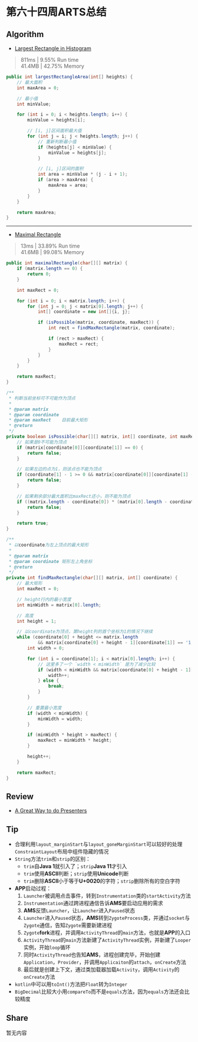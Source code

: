 # 第六十四周ARTS总结
## Algorithm
- [Largest Rectangle in Histogram](https://leetcode.com/problems/largest-rectangle-in-histogram/)
> 811ms | 9.55% Run time  
> 41.4MB | 42.75% Memory
```java
public int largestRectangleArea(int[] heights) {
    // 最大面积
    int maxArea = 0;

    // 最小值
    int minValue;

    for (int i = 0; i < heights.length; i++) {
        minValue = heights[i];

        // [i, j]区间面积最大值
        for (int j = i; j < heights.length; j++) {
            // 重新判断最小值
            if (heights[j] < minValue) {
                minValue = heights[j];
            }

            // [i, j]区间的面积
            int area = minValue * (j - i + 1);
            if (area > maxArea) {
                maxArea = area;
            }
        }
    }

    return maxArea;
}
```

----

- [Maximal Rectangle](https://leetcode.com/problems/maximal-rectangle/)
> 13ms | 33.89% Run time  
> 41.6MB | 99.08% Memory
```java
public int maximalRectangle(char[][] matrix) {
    if (matrix.length == 0) {
        return 0;
    }

    int maxRect = 0;

    for (int i = 0; i < matrix.length; i++) {
        for (int j = 0; j < matrix[0].length; j++) {
            int[] coordinate = new int[]{i, j};

            if (isPossible(matrix, coordinate, maxRect)) {
                int rect = findMaxRectangle(matrix, coordinate);

                if (rect > maxRect) {
                    maxRect = rect;
                }
            }
        }
    }

    return maxRect;
}

/**
 * 判断当前坐标可不可能作为顶点
 *
 * @param matrix
 * @param coordinate
 * @param maxRect    目前最大矩形
 * @return
 */
private boolean isPossible(char[][] matrix, int[] coordinate, int maxRect) {
    // 如果是0不可能为顶点
    if (matrix[coordinate[0]][coordinate[1]] == 0) {
        return false;
    }

    // 如果左边的点为1，则该点也不能为顶点
    if (coordinate[1] - 1 >= 0 && matrix[coordinate[0]][coordinate[1] - 1] == 1) {
        return false;
    }

    // 如果剩余部分最大面积比maxRect还小，则不能为顶点
    if ((matrix.length - coordinate[0]) * (matrix[0].length - coordinate[1]) < maxRect) {
        return false;
    }

    return true;
}

/**
 * 以coordinate为左上顶点的最大矩形
 *
 * @param matrix
 * @param coordinate 矩形左上角坐标
 * @return
 */
private int findMaxRectangle(char[][] matrix, int[] coordinate) {
    // 最大矩形
    int maxRect = 0;

    // height行内的最小宽度
    int minWidth = matrix[0].length;

    // 高度
    int height = 1;

    // 以coordinate为顶点，第height列的首个坐标为1的情况下继续
    while (coordinate[0] + height <= matrix.length
            && matrix[coordinate[0] + height - 1][coordinate[1]] == '1') {
        int width = 0;

        for (int i = coordinate[1]; i < matrix[0].length; i++) {
            // 这里多了一个 `width < minWidth` 是为了减少比较
            if (width < minWidth && matrix[coordinate[0] + height - 1][i] == '1') {
                width++;
            } else {
                break;
            }
        }

        // 重置最小宽度
        if (width < minWidth) {
            minWidth = width;
        }

        if (minWidth * height > maxRect) {
            maxRect = minWidth * height;
        }

        height++;
    }

    return maxRect;
}
```

## Review
- [A Great Way to do Presenters](https://cashapp.github.io/2020-06-09/android-presenters)

## Tip
+ 合理利用`layout_marginStart`与`layout_goneMarginStart`可以较好的处理`ConstraintLayout`布局中组件隐藏的情况
+ `String`方法`trim`和`strip`的区别：
    + `trim`自**Java 1**就引入了；`strip`**Java 11**才引入
    + `trim`使用**ASCII**判断；`strip`使用**Unicode**判断
    + `trim`删除**ASCII**小于等于**U+0020**的字符；`strip`删除所有的空白字符
+ **APP**启动过程：
    1. `Launcher`被调用点击事件，转到`Instrumentation`类的`startActivity`方法
    2. `Instrumentation`通过跨进程通信告诉**AMS**要启动应用的需求
    3. **AMS**反馈`Launcher`，让`Launcher`进入`Paused`状态
    4. `Launcher`进入`Paused`状态，**AMS**转到`ZygoteProcess`类，并通过`socket`与`Zygote`通信，告知`Zygote`需要新建进程
    5. `Zygote`**fork**进程，并调用`ActivityThread`的`main`方法，也就是**APP**的入口
    6. `ActivityThread`的`main`方法新建了`ActivityThread`实例，并新建了`Looper`实例，开始`loop`循环
    7. 同时`ActivityThread`也告知**AMS**，进程创建完毕，开始创建`Application`，`Provider`，并调用`Applicaiton`的`attach`，`onCreate`方法
    8. 最后就是创建上下文，通过类加载器加载`Activity`，调用`Activity`的`onCreate`方法
+ `kotlin`中可以用`toInt()`方法把`Float`转为`Integer`
+ `BigDecimal`比较大小用`compareTo`而不是`equals`方法，因为`equals`方法还会比较精度

## Share
暂无内容